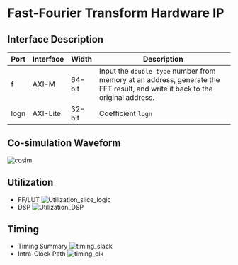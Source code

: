 # Fast-Fourier Transform Hardware IP

## Interface Description

| Port | Interface | Width | Description |
| ---- | --------- | ----- | ----------- |
| f    | AXI-M     | 64-bit| Input the `double type` number from memory at an address, generate the FFT result, and write it back to the original address. |
| logn | AXI-Lite  | 32-bit| Coefficient `logn` |

## Co-simulation Waveform

![cosim](https://github.com/vic9112/PQC_Falcon/assets/137171415/5386d757-343f-48f9-ac84-1f1b24a64569)

## Utilization

- FF/LUT
  ![Utilization_slice_logic](https://github.com/vic9112/PQC_Falcon/assets/137171415/2674009e-dd9b-4f32-af05-2655ff69a560)
- DSP
  ![Utilization_DSP](https://github.com/vic9112/PQC_Falcon/assets/137171415/7330c709-17ae-4553-a2ce-ae3a218e8de6)

## Timing

- Timing Summary
  ![timing_slack](https://github.com/vic9112/PQC_Falcon/assets/137171415/f3367de3-e3ef-42f6-8abc-40b4c83dae37)
- Intra-Clock Path
  ![timing_clk](https://github.com/vic9112/PQC_Falcon/assets/137171415/7cfc3cc0-3253-4a1e-8ae6-2194a5db1236)
